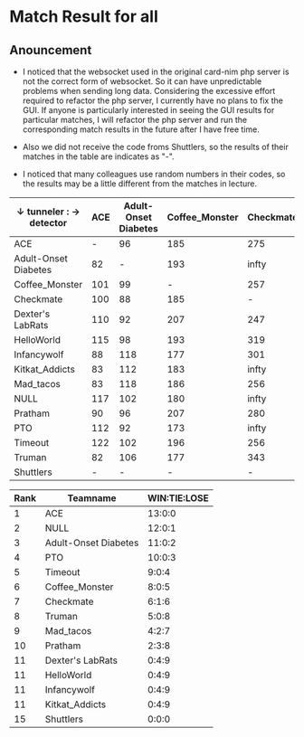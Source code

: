 # Match Result for all
## Anouncement
- I noticed that the websocket used in the original card-nim php server is not the correct form of websocket. So it can have unpredictable problems when sending long data. Considering the excessive effort required to refactor the php server, I currently have no plans to fix the GUI. If anyone is particularly interested in seeing the GUI results for particular matches, I will refactor the php server and run the corresponding match results in the future after I have free time.

- Also we did not receive the code froms Shuttlers, so the results of their matches in the table are indicates as "-".

- I noticed that many colleagues use random numbers in their codes, so the results may be a little different from the matches in lecture.


| ↓ tunneler : -> detector | ACE | Adult-Onset Diabetes | Coffee_Monster | Checkmate | Dexter's LabRats | HelloWorld | Infancywolf | Kitkat_Addicts | Mad_tacos | NULL |    Pratham     | PTO | Timeout | Truman | Shuttlers |
| ------------------------ | --- | -------------------- | -------------- | --------- | ---------------- | ---------- | ----------- | -------------- | --------- | ---- | -------------- | --- | ------- | ------ | --------- |
| ACE                      | -   | 96                   | 185            | 275       | infty            | infty      | infty       | infty          | infty     | 120  | timeout       | 133 | 183     | 361    | -         |
| Adult-Onset Diabetes     | 82  | -                    | 193            | infty     | infty            | timeout    | infty       | infty          | 190       | 88   | std::bad_alloc | 133 | 183     | 361    | -         |
| Coffee_Monster           | 101 | 99                   | -              | 257       | infty            | timeout    | infty       | infty          | infty     | 70   | timeout       | 133 | 183     | 361    | -         |
| Checkmate                | 100 | 88                   | 185            | -         | infty            | infty      | infty       | infty          | infty     | 19   | 283            | 133 | 183     | 361    | -         |
| Dexter's LabRats         | 110 | 92                   | 207            | 247       | -                | infty      | infty       | infty          | infty     | 84   | 192            | 133 | 183     | 361    | -         |
| HelloWorld               | 115 | 98                   | 193            | 319       | infty            | -          | infty       | infty          | 190       | 112  | timeout        | 133 | 182     | 361    | -         |
| Infancywolf              | 88  | 118                  | 177            | 301       | infty            | infty      | -           | infty          | 190       | 148  | timeout        | 133 | 183     | 361    | -         |
| Kitkat_Addicts           | 83  | 112                  | 183            | infty     | infty            | infty      | infty       | -              | 190       | 46   | 184            | 133 | 183     | 361    | -         |
| Mad_tacos                | 83  | 118                  | 186            | 256       | infty            | timeout    | infty       | infty          | -         | 46   | timeout        | 133 | 183     | 361    | -         |
| NULL                     | 117 | 102                  | 180            | infty     | infty            | infty      | infty       | infty          | infty     | -    | 271            | 133 | 182     | 361    | -         |
| Pratham                  | 90  | 96                   | 207            | 280       | infty            | infty      | infty       | infty          | infty     | 117  | -              | 133 | 183     | 361    | -         |
| PTO                      | 112 | 92                   | 173            | infty     | infty            | timeout    | infty       | infty          | infty     | 49   | timeout        | -   | 183     | 361    | -         |
| Timeout                  | 122 | 102                  | 196            | 256       | infty            | infty      | infty       | infty          | infty     | 55   | 336            | 133 | -       | 361    | -         |
| Truman                   | 82  | 106                  | 177            | 343       | infty            | infty      | infty       | infty          | 190       | 124  | timeout        | 133 | 183     | -      | -         |
| Shuttlers                | -   | -                    | -              | -         | -                | -          | -           | -              | -         | -    | -              | -   | -       | -      | -         |


| Rank |       Teamname       | WIN:TIE:LOSE |
| ---- | -------------------- | ------------ |
| 1    | ACE                  | 13:0:0       |
| 2    | NULL                 | 12:0:1       |
| 3    | Adult-Onset Diabetes | 11:0:2       |
| 4    | PTO                  | 10:0:3       |
| 5    | Timeout              | 9:0:4        |
| 6    | Coffee_Monster       | 8:0:5        |
| 7    | Checkmate            | 6:1:6        |
| 8    | Truman               | 5:0:8        |
| 9    | Mad_tacos            | 4:2:7        |
| 10   | Pratham              | 2:3:8        |
| 11   | Dexter's LabRats     | 0:4:9        |
| 11   | HelloWorld           | 0:4:9        |
| 11   | Infancywolf          | 0:4:9        |
| 11   | Kitkat_Addicts       | 0:4:9        |
| 15   | Shuttlers            | 0:0:0        |
